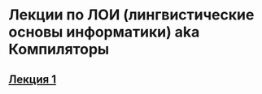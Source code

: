 #  Лекции по ЛОИ (лингвистические основы информатики) aka Компиляторы

## [Лекция 1](./lecture_1.md)
